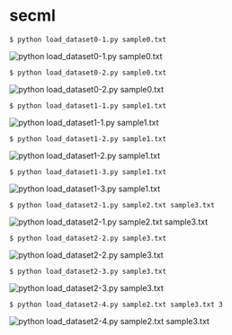 # secml
    $ python load_dataset0-1.py sample0.txt
![python load_dataset0-1.py sample0.txt](pngs/figure_1.png "python load_dataset0-1.py sample0.txt")

    $ python load_dataset0-2.py sample0.txt
![python load_dataset0-2.py sample0.txt](pngs/figure_2.png "python load_dataset0-2.py sample0.txt")

    $ python load_dataset1-1.py sample1.txt
![python load_dataset1-1.py sample1.txt](pngs/figure_3.png "python load_dataset1-1.py sample1.txt")

    $ python load_dataset1-2.py sample1.txt
![python load_dataset1-2.py sample1.txt](pngs/figure_4.png "python load_dataset1-2.py sample1.txt")

    $ python load_dataset1-3.py sample1.txt
![python load_dataset1-3.py sample1.txt](pngs/figure_5.png "python load_dataset1-3.py sample1.txt")

    $ python load_dataset2-1.py sample2.txt sample3.txt
![python load_dataset2-1.py sample2.txt sample3.txt](pngs/figure_6.png "python load_dataset2-1.py sample2.txt sample3.txt")

    $ python load_dataset2-2.py sample3.txt
![python load_dataset2-2.py sample3.txt](pngs/figure_7.png "python load_dataset2-2.py sample3.txt")

    $ python load_dataset2-3.py sample3.txt
![python load_dataset2-3.py sample3.txt](pngs/figure_8.png "python load_dataset2-3.py sample3.txt")

    $ python load_dataset2-4.py sample2.txt sample3.txt 3
![python load_dataset2-4.py sample2.txt sample3.txt](pngs/figure_9.png "python load_dataset2-4.py sample2.txt sample3.txt 3")
